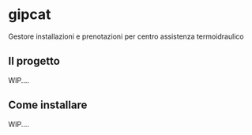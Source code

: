 # gipcat

Gestore installazioni e prenotazioni per centro assistenza termoidraulico

## Il progetto

WIP....

## Come installare

WIP....
